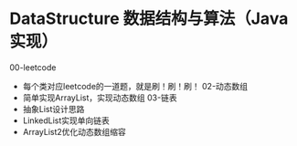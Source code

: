 # DataStructure 数据结构与算法（Java实现）
00-leetcode
 - 每个类对应leetcode的一道题，就是刷！刷！刷！
02-动态数组
 - 简单实现ArrayList，实现动态数组
03-链表
 - 抽象List设计思路
 - LinkedList实现单向链表
 - ArrayList2优化动态数组缩容
 
